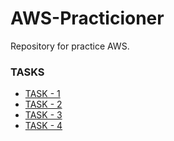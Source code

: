 # AWS-Practicioner

Repository for practice AWS.

### TASKS

- [TASK - 1](./tasks/TASK_01.md)
- [TASK - 2](./tasks/TASK_02.md)
- [TASK - 3](./tasks/TASK_03.md)
- [TASK - 4](./tasks/TASK_04.md)
